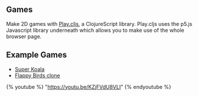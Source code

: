 ## Games

Make 2D games with [Play.cljs](https://github.com/oakes/play-cljs), a ClojureScript library. Play.cljs uses the p5.js Javascript library underneath which allows you to make use of the whole browser page.

## Example Games

* [Super Koala](https://oakes.github.io/play-cljs-examples/demos/super-koalio/)
* [Flappy Birds clone](https://oakes.github.io/play-cljs-examples/demos/flappy-bird-clone/)


{% youtube %}
"https://youtu.be/KZjFVdU8VLI"
{% endyoutube %}
